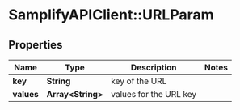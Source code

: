 # SamplifyAPIClient::URLParam

## Properties
Name | Type | Description | Notes
------------ | ------------- | ------------- | -------------
**key** | **String** | key of the URL | 
**values** | **Array&lt;String&gt;** | values for the URL key | 


